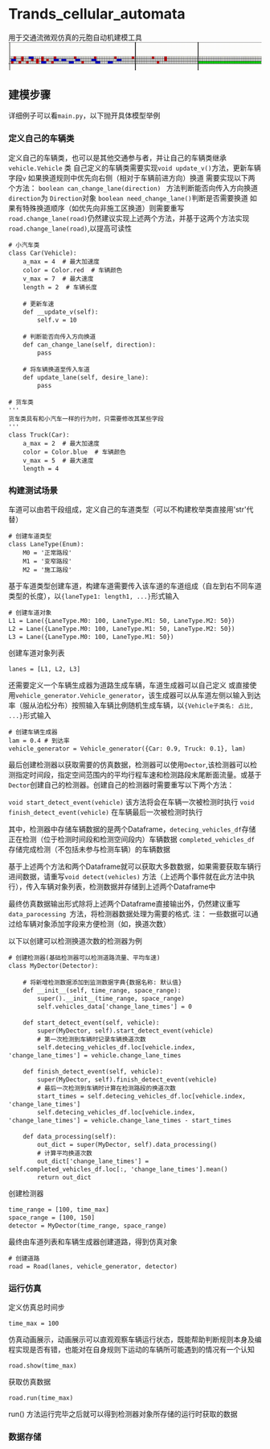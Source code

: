 # Trands_cellular_automata
 用于交通流微观仿真的元胞自动机建模工具
![image](https://github.com/zhangerfa/Trands_cellular_automata/blob/main/helper/%E5%85%83%E8%83%9E%E8%87%AA%E5%8A%A8%E6%9C%BA%E5%B1%95%E7%A4%BA.gif)

## 建模步骤
详细例子可以看`main.py`，以下抛开具体模型举例
### 定义自己的车辆类
定义自己的车辆类，也可以是其他交通参与者，并让自己的车辆类继承`vehicle.Vehicle` 类
自己定义的车辆类需要实现`void update_v()`方法，更新车辆字段`v`
如果换道规则中优先向右侧（相对于车辆前进方向）换道 需要实现以下两个方法：
`boolean can_change_lane(direction) ` 方法判断能否向传入方向换道 `direction`为 `Direction`对象
`boolean need_change_lane()`判断是否需要换道
如果有特殊换道顺序（如优先向非施工区换道）则需要重写`road.change_lane(road)`仍然建议实现上述两个方法，并基于这两个方法实现`road.change_lane(road)`,以提高可读性



    # 小汽车类
    class Car(Vehicle):
        a_max = 4  # 最大加速度
        color = Color.red  # 车辆颜色
        v_max = 7  # 最大速度
        length = 2  # 车辆长度

        # 更新车速
        def __update_v(self):
            self.v = 10

        # 判断能否向传入方向换道
        def can_change_lane(self, direction):
            pass

        # 将车辆换道至传入车道
        def update_lane(self, desire_lane):
            pass

    # 货车类
    '''
    货车类具有和小汽车一样的行为时，只需要修改其某些字段
    '''
    class Truck(Car):
        a_max = 2  # 最大加速度
        color = Color.blue  # 车辆颜色
        v_max = 5  # 最大速度
        length = 4

### 构建测试场景
车道可以由若干段组成，定义自己的车道类型（可以不构建枚举类直接用'str'代替）

    # 创建车道类型
    class LaneType(Enum):
        M0 = '正常路段'
        M1 = '变窄路段'
        M2 = '施工路段'

基于车道类型创建车道，构建车道需要传入该车道的车道组成（自左到右不同车道类型的长度），以`{laneType1: length1, ...}`形式输入
        
    # 创建车道对象
    L1 = Lane({LaneType.M0: 100, LaneType.M1: 50, LaneType.M2: 50})
    L2 = Lane({LaneType.M0: 100, LaneType.M1: 50, LaneType.M2: 50})
    L3 = Lane({LaneType.M0: 100, LaneType.M1: 50})
    
创建车道对象列表

    lanes = [L1, L2, L3]
    
还需要定义一个车辆生成器为道路生成车辆，车道生成器可以自己定义 或直接使用`vehicle_generator.Vehicle_generator`，该生成器可以从车道左侧以输入到达率（服从泊松分布）按照输入车辆比例随机生成车辆，以`{Vehicle子类名: 占比, ...}`形式输入
    
    # 创建车辆生成器
    lam = 0.4 # 到达率
    vehicle_generator = Vehicle_generator({Car: 0.9, Truck: 0.1}, lam)

最后创建检测器以获取需要的仿真数据，检测器可以使用`Dector`,该检测器可以检测指定时间段，指定空间范围内的平均行程车速和检测路段末尾断面流量。或基于`Dector`创建自己的检测器。创建自己的检测器时需要重写以下两个方法：

`void start_detect_event(vehicle)`  该方法将会在车辆一次被检测时执行 
`void finish_detect_event(vehicle)` 在车辆最后一次被检测时执行 

其中，检测器中存储车辆数据的是两个Dataframe，`detecing_vehicles_df`存储正在检测（位于检测时间段和检测空间段内）车辆数据
`completed_vehicles_df`存储完成检测（不包括未参与检测车辆）的车辆数据

基于上述两个方法和两个Dataframe就可以获取大多数数据，如果需要获取车辆行进间数据，请重写`void detect(vehicles)` 方法（上述两个事件就在此方法中执行），传入车辆对象列表，检测数据并存储到上述两个Dataframe中

最终仿真数据输出形式除将上述两个Dataframe直接输出外，仍然建议重写 `data_parocessing `方法，将检测器数据处理为需要的格式.
注： 一些数据可以通过给车辆对象添加字段来方便检测（如，换道次数）

以下以创建可以检测换道次数的检测器为例

    # 创建检测器(基础检测器可以检测道路流量、平均车速)
    class MyDector(Detector):

        # 将新增检测数据添加到监测数据字典{数据名称: 默认值}
        def __init__(self, time_range, space_range):
            super().__init__(time_range, space_range)
            self.vehicles_data['change_lane_times'] = 0

        def start_detect_event(self, vehicle):
            super(MyDector, self).start_detect_event(vehicle)
            # 第一次检测到车辆时记录车辆换道次数
            self.detecing_vehicles_df.loc[vehicle.index, 'change_lane_times'] = vehicle.change_lane_times

        def finish_detect_event(self, vehicle):
            super(MyDector, self).finish_detect_event(vehicle)
            # 最后一次检测到车辆时计算在检测路段的换道次数
            start_times = self.detecing_vehicles_df.loc[vehicle.index, 'change_lane_times']
            self.detecing_vehicles_df.loc[vehicle.index, 'change_lane_times'] = vehicle.change_lane_times - start_times

        def data_processing(self):
            out_dict = super(MyDector, self).data_processing()
            # 计算平均换道次数
            out_dict['change_lane_times'] = self.completed_vehicles_df.loc[:, 'change_lane_times'].mean()
            return out_dict
创建检测器

    time_range = [100, time_max]
    space_range = [100, 150]
    detector = MyDector(time_range, space_range)

最终由车道列表和车辆生成器创建道路，得到仿真对象
    
    # 创建道路
    road = Road(lanes, vehicle_generator, detector)
    
### 运行仿真
定义仿真总时间步

    time_max = 100

仿真动画展示，动画展示可以直观观察车辆运行状态，既能帮助判断规则本身及编程实现是否有错，也能对在自身规则下运动的车辆所可能遇到的情况有一个认知
    
    road.show(time_max)
    
获取仿真数据

    road.run(time_max)

run() 方法运行完毕之后就可以得到检测器对象所存储的运行时获取的数据

### 数据存储
